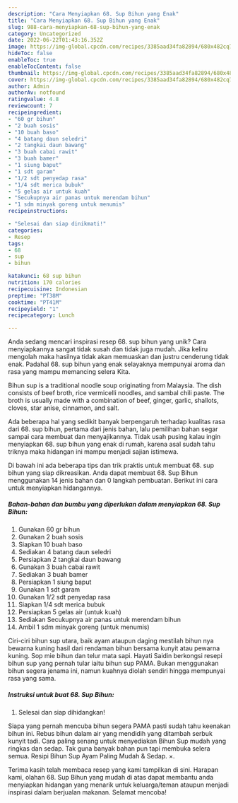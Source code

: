 ```yaml
---
description: "Cara Menyiapkan 68. Sup Bihun yang Enak"
title: "Cara Menyiapkan 68. Sup Bihun yang Enak"
slug: 988-cara-menyiapkan-68-sup-bihun-yang-enak
category: Uncategorized
date: 2022-06-22T01:43:16.352Z
image: https://img-global.cpcdn.com/recipes/3385aad34fa82894/680x482cq70/68-sup-bihun-foto-resep-utama.jpg
hideToc: false
enableToc: true
enableTocContent: false
thumbnail: https://img-global.cpcdn.com/recipes/3385aad34fa82894/680x482cq70/68-sup-bihun-foto-resep-utama.jpg
cover: https://img-global.cpcdn.com/recipes/3385aad34fa82894/680x482cq70/68-sup-bihun-foto-resep-utama.jpg
author: Admin
authorAv: notfound
ratingvalue: 4.8
reviewcount: 7
recipeingredient:
- "60 gr bihun"
- "2 buah sosis"
- "10 buah baso"
- "4 batang daun seledri"
- "2 tangkai daun bawang"
- "3 buah cabai rawit"
- "3 buah bamer"
- "1 siung baput"
- "1 sdt garam"
- "1/2 sdt penyedap rasa"
- "1/4 sdt merica bubuk"
- "5 gelas air untuk kuah"
- "Secukupnya air panas untuk merendam bihun"
- "1 sdm minyak goreng untuk menumis"
recipeinstructions:

- "Selesai dan siap dinikmati!"
categories:
- Resep
tags:
- 68
- sup
- bihun

katakunci: 68 sup bihun 
nutrition: 170 calories
recipecuisine: Indonesian
preptime: "PT38M"
cooktime: "PT41M"
recipeyield: "1"
recipecategory: Lunch

---
```





Anda sedang mencari inspirasi resep 68. sup bihun yang unik? Cara menyiapkannya sangat tidak susah dan tidak juga mudah. Jika keliru mengolah maka hasilnya tidak akan memuaskan dan justru cenderung tidak enak. Padahal 68. sup bihun yang enak selayaknya mempunyai aroma dan rasa yang mampu memancing selera Kita.





Bihun sup is a traditional noodle soup originating from Malaysia. The dish consists of beef broth, rice vermicelli noodles, and sambal chili paste. The broth is usually made with a combination of beef, ginger, garlic, shallots, cloves, star anise, cinnamon, and salt.

Ada beberapa hal yang sedikit banyak berpengaruh terhadap kualitas rasa dari 68. sup bihun, pertama dari jenis bahan, lalu pemilihan bahan segar sampai cara membuat dan menyajikannya. Tidak usah pusing kalau ingin menyiapkan 68. sup bihun yang enak di rumah, karena asal sudah tahu triknya maka hidangan ini mampu menjadi sajian istimewa.






Di bawah ini ada beberapa tips dan trik praktis untuk membuat 68. sup bihun yang siap dikreasikan. Anda dapat membuat 68. Sup Bihun menggunakan 14 jenis bahan dan 0 langkah pembuatan. Berikut ini cara untuk menyiapkan hidangannya.

<!--inarticleads1-->

##### Bahan-bahan dan bumbu yang diperlukan dalam menyiapkan 68. Sup Bihun:

1. Gunakan 60 gr bihun
1. Gunakan 2 buah sosis
1. Siapkan 10 buah baso
1. Sediakan 4 batang daun seledri
1. Persiapkan 2 tangkai daun bawang
1. Gunakan 3 buah cabai rawit
1. Sediakan 3 buah bamer
1. Persiapkan 1 siung baput
1. Gunakan 1 sdt garam
1. Gunakan 1/2 sdt penyedap rasa
1. Siapkan 1/4 sdt merica bubuk
1. Persiapkan 5 gelas air (untuk kuah)
1. Sediakan Secukupnya air panas untuk merendam bihun
1. Ambil 1 sdm minyak goreng (untuk menumis)


Ciri-ciri bihun sup utara, baik ayam ataupun daging mestilah bihun nya bewarna kuning hasil dari rendaman bihun bersama kunyit atau pewarna kuning. Sop mie bihun dan telur mata sapi. Hayati Saidin berkongsi resepi bihun sup yang pernah tular iaitu bihun sup PAMA. Bukan menggunakan bihun segera jenama ini, namun kuahnya diolah sendiri hingga mempunyai rasa yang sama. 

<!--inarticleads2-->

##### Instruksi untuk buat 68. Sup Bihun:


1. Selesai dan siap dihidangkan!

Siapa yang pernah mencuba bihun segera PAMA pasti sudah tahu keenakan bihun ini. Rebus bihun dalam air yang mendidih yang ditambah serbuk kunyit tadi. Cara paling senang untuk menyediakan Bihun Sup mudah yang ringkas dan sedap. Tak guna banyak bahan pun tapi membuka selera semua. Resipi Bihun Sup Ayam Paling Mudah &amp; Sedap. ×. 

Terima kasih telah membaca resep yang kami tampilkan di sini. Harapan kami, olahan 68. Sup Bihun yang mudah di atas dapat membantu anda menyiapkan hidangan yang menarik untuk keluarga/teman ataupun menjadi inspirasi dalam berjualan makanan. Selamat mencoba!
